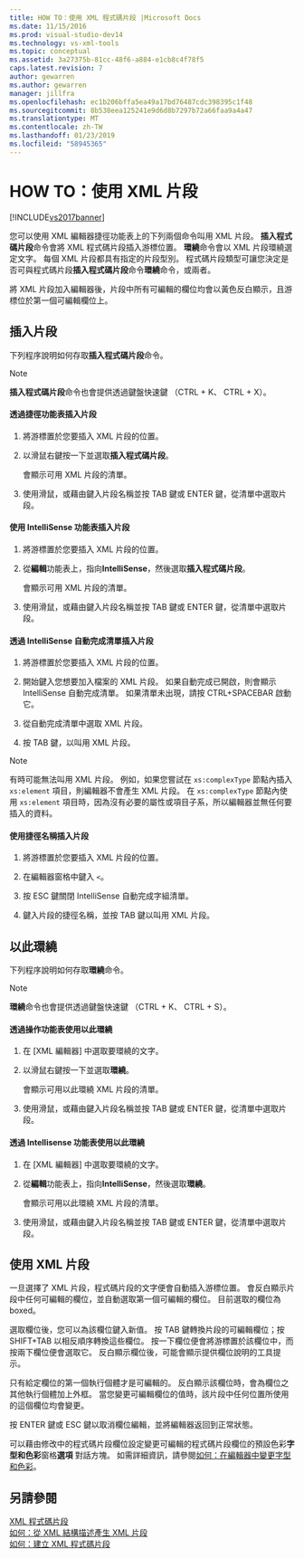 ```yaml
---
title: HOW TO：使用 XML 程式碼片段 |Microsoft Docs
ms.date: 11/15/2016
ms.prod: visual-studio-dev14
ms.technology: vs-xml-tools
ms.topic: conceptual
ms.assetid: 3a27375b-81cc-48f6-a884-e1cb8c4f78f5
caps.latest.revision: 7
author: gewarren
ms.author: gewarren
manager: jillfra
ms.openlocfilehash: ec1b206bffa5ea49a17bd76487cdc398395c1f48
ms.sourcegitcommit: 8b538eea125241e9d6d8b7297b72a66faa9a4a47
ms.translationtype: MT
ms.contentlocale: zh-TW
ms.lasthandoff: 01/23/2019
ms.locfileid: "58945365"
---
```

# <a name="how-to-use-xml-snippets"></a>HOW TO：使用 XML 片段
[!INCLUDE[vs2017banner](../includes/vs2017banner.md)]

  
您可以使用 XML 編輯器捷徑功能表上的下列兩個命令叫用 XML 片段。 **插入程式碼片段**命令會將 XML 程式碼片段插入游標位置。 **環繞**命令會以 XML 片段環繞選定文字。 每個 XML 片段都具有指定的片段型別。 程式碼片段類型可讓您決定是否可與程式碼片段**插入程式碼片段**命令**環繞**命令，或兩者。  
  
 將 XML 片段加入編輯器後，片段中所有可編輯的欄位均會以黃色反白顯示，且游標位於第一個可編輯欄位上。  
  
## <a name="insert-snippet"></a>插入片段  
 下列程序說明如何存取**插入程式碼片段**命令。  
  
> [!NOTE]
>  **插入程式碼片段**命令也會提供透過鍵盤快速鍵 （CTRL + K、 CTRL + X）。  
  
#### <a name="to-insert-snippets-from-the-shortcut-menu"></a>透過捷徑功能表插入片段  
  
1.  將游標置於您要插入 XML 片段的位置。  
  
2.  以滑鼠右鍵按一下並選取**插入程式碼片段**。  
  
     會顯示可用 XML 片段的清單。  
  
3.  使用滑鼠，或藉由鍵入片段名稱並按 TAB 鍵或 ENTER 鍵，從清單中選取片段。  
  
#### <a name="to-insert-snippets-using-the-intellisense-menu"></a>使用 IntelliSense 功能表插入片段  
  
1.  將游標置於您要插入 XML 片段的位置。  
  
2.  從**編輯**功能表上，指向**IntelliSense**，然後選取**插入程式碼片段**。  
  
     會顯示可用 XML 片段的清單。  
  
3.  使用滑鼠，或藉由鍵入片段名稱並按 TAB 鍵或 ENTER 鍵，從清單中選取片段。  
  
#### <a name="to-insert-snippets-through-the-intellisense-complete-word-list"></a>透過 IntelliSense 自動完成清單插入片段  
  
1.  將游標置於您要插入 XML 片段的位置。  
  
2.  開始鍵入您想要加入檔案的 XML 片段。 如果自動完成已開啟，則會顯示 IntelliSense 自動完成清單。 如果清單未出現，請按 CTRL+SPACEBAR 啟動它。  
  
3.  從自動完成清單中選取 XML 片段。  
  
4.  按 TAB 鍵，以叫用 XML 片段。  
  
> [!NOTE]
>  有時可能無法叫用 XML 片段。 例如，如果您嘗試在 `xs:complexType` 節點內插入 `xs:element` 項目，則編輯器不會產生 XML 片段。 在 `xs:complexType` 節點內使用 `xs:element` 項目時，因為沒有必要的屬性或項目子系，所以編輯器並無任何要插入的資料。  
  
#### <a name="to-insert-snippets-using-the-shortcut-name"></a>使用捷徑名稱插入片段  
  
1.  將游標置於您要插入 XML 片段的位置。  
  
2.  在編輯器窗格中鍵入 `<`。  
  
3.  按 ESC 鍵關閉 IntelliSense 自動完成字組清單。  
  
4.  鍵入片段的捷徑名稱，並按 TAB 鍵以叫用 XML 片段。  
  
## <a name="surround-with"></a>以此環繞  
 下列程序說明如何存取**環繞**命令。  
  
> [!NOTE]
>  **環繞**命令也會提供透過鍵盤快速鍵 （CTRL + K、 CTRL + S）。  
  
#### <a name="to-use-surround-with-from-the-context-menu"></a>透過操作功能表使用以此環繞  
  
1.  在 [XML 編輯器] 中選取要環繞的文字。  
  
2.  以滑鼠右鍵按一下並選取**環繞**。  
  
     會顯示可用以此環繞 XML 片段的清單。  
  
3.  使用滑鼠，或藉由鍵入片段名稱並按 TAB 鍵或 ENTER 鍵，從清單中選取片段。  
  
#### <a name="to-use-surround-with-from-the-intellisense-menu"></a>透過 Intellisense 功能表使用以此環繞  
  
1.  在 [XML 編輯器] 中選取要環繞的文字。  
  
2.  從**編輯**功能表上，指向**IntelliSense**，然後選取**環繞**。  
  
     會顯示可用以此環繞 XML 片段的清單。  
  
3.  使用滑鼠，或藉由鍵入片段名稱並按 TAB 鍵或 ENTER 鍵，從清單中選取片段。  
  
## <a name="using-xml-snippets"></a>使用 XML 片段  
 一旦選擇了 XML 片段，程式碼片段的文字便會自動插入游標位置。 會反白顯示片段中任何可編輯的欄位，並自動選取第一個可編輯的欄位。 目前選取的欄位為 boxed。  
  
 選取欄位後，您可以為該欄位鍵入新值。 按 TAB 鍵轉換片段的可編輯欄位；按 SHIFT+TAB 以相反順序轉換這些欄位。 按一下欄位便會將游標置於該欄位中，而按兩下欄位便會選取它。 反白顯示欄位後，可能會顯示提供欄位說明的工具提示。  
  
 只有給定欄位的第一個執行個體才是可編輯的。 反白顯示該欄位時，會為欄位之其他執行個體加上外框。 當您變更可編輯欄位的值時，該片段中任何位置所使用的這個欄位均會變更。  
  
 按 ENTER 鍵或 ESC 鍵以取消欄位編輯，並將編輯器返回到正常狀態。  
  
 可以藉由修改中的程式碼片段欄位設定變更可編輯的程式碼片段欄位的預設色彩**字型和色彩**窗格**選項** 對話方塊。 如需詳細資訊，請參閱[如何：在編輯器中變更字型和色彩](../ide/reference/how-to-change-fonts-and-colors-in-the-editor.md)。  
  
## <a name="see-also"></a>另請參閱  
 [XML 程式碼片段](../xml-tools/xml-snippets.md)   
 [如何：從 XML 結構描述產生 XML 片段](../xml-tools/how-to-generate-an-xml-snippet-from-an-xml-schema.md)   
 [如何：建立 XML 程式碼片段](../xml-tools/how-to-create-xml-snippets.md)
